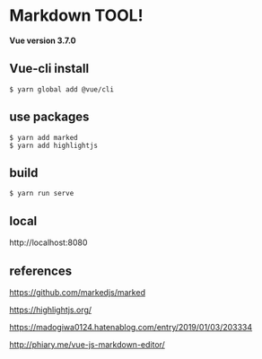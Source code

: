 # Markdown TOOL!

**Vue version 3.7.0**

## Vue-cli install

```
$ yarn global add @vue/cli
```

## use packages

```
$ yarn add marked
$ yarn add highlightjs
```

## build

```
$ yarn run serve
```

## local

http://localhost:8080

## references


https://github.com/markedjs/marked

https://highlightjs.org/

https://madogiwa0124.hatenablog.com/entry/2019/01/03/203334

http://phiary.me/vue-js-markdown-editor/
